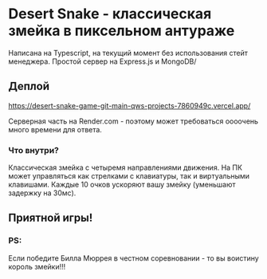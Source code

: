 # Desert Snake  - классическая змейка в пиксельном антураже
Написана на Typescript, на текущий момент без использования стейт менеджера.
Простой сервер на Express.js и MongoDB/

## Деплой
https://desert-snake-game-git-main-qws-projects-7860949c.vercel.app/

Серверная часть на Render.com - поэтому может требоваться оооочень много времени для ответа.

### Что внутри? 
Классическая змейка с четыремя направлениями движения. 
На ПК может управляться как стрелками с клавиатуры, так и виртуальными клавишами. 
Каждые 10 очков ускоряют вашу змейку (уменьшают задержку на 30мс).

## Приятной игры!

### PS: 
Если победите Билла Мюррея в честном соревновании - то вы воистину король змейки!!!


